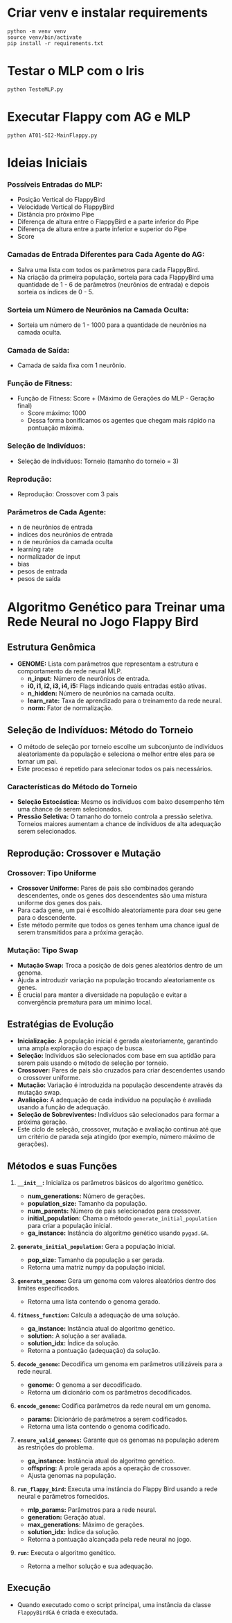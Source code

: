 # Criar venv e instalar requirements
```
python -m venv venv
source venv/bin/activate
pip install -r requirements.txt 
```
# Testar o MLP com o Iris

```
python TesteMLP.py
```

# Executar Flappy com AG e MLP

```
python AT01-SI2-MainFlappy.py
```

# Ideias Iniciais

### Possíveis Entradas do MLP:
- Posição Vertical do FlappyBird
- Velocidade Vertical do FlappyBird
- Distância pro próximo Pipe
- Diferença de altura entre o FlappyBird e a parte inferior do Pipe
- Diferença de altura entre a parte inferior e superior do Pipe
- Score

### Camadas de Entrada Diferentes para Cada Agente do AG:
- Salva uma lista com todos os parâmetros para cada FlappyBird.
- Na criação da primeira população, sorteia para cada FlappyBird uma quantidade de 1 - 6 de parâmetros (neurônios de entrada) e depois sorteia os índices de 0 - 5.

### Sorteia um Número de Neurônios na Camada Oculta:
- Sorteia um número de 1 - 1000 para a quantidade de neurônios na camada oculta.

### Camada de Saída:
- Camada de saída fixa com 1 neurônio.

### Função de Fitness:
- Função de Fitness: Score + (Máximo de Gerações do MLP - Geração final)
    - Score máximo: 1000
    - Dessa forma bonificamos os agentes que chegam mais rápido na pontuação máxima.

### Seleção de Indivíduos:
- Seleção de indivíduos: Torneio (tamanho do torneio = 3)

### Reprodução:
- Reprodução: Crossover com 3 pais

### Parâmetros de Cada Agente: 
- n de neurônios de entrada
- índices dos neurônios de entrada
- n de neurônios da camada oculta
- learning rate
- normalizador de input
- bias
- pesos de entrada
- pesos de saída

# Algoritmo Genético para Treinar uma Rede Neural no Jogo Flappy Bird

## Estrutura Genômica
- **GENOME:** Lista com parâmetros que representam a estrutura e comportamento da rede neural MLP.
    - **n_input:** Número de neurônios de entrada.
    - **i0, i1, i2, i3, i4, i5:** Flags indicando quais entradas estão ativas.
    - **n_hidden:** Número de neurônios na camada oculta.
    - **learn_rate:** Taxa de aprendizado para o treinamento da rede neural.
    - **norm:** Fator de normalização.

## Seleção de Indivíduos: Método do Torneio
- O método de seleção por torneio escolhe um subconjunto de indivíduos aleatoriamente da população e seleciona o melhor entre eles para se tornar um pai.
- Este processo é repetido para selecionar todos os pais necessários.

### Características do Método do Torneio
- **Seleção Estocástica:** Mesmo os indivíduos com baixo desempenho têm uma chance de serem selecionados.
- **Pressão Seletiva:** O tamanho do torneio controla a pressão seletiva. Torneios maiores aumentam a chance de indivíduos de alta adequação serem selecionados.

## Reprodução: Crossover e Mutação
### Crossover: Tipo Uniforme
- **Crossover Uniforme:** Pares de pais são combinados gerando descendentes, onde os genes dos descendentes são uma mistura uniforme dos genes dos pais.
- Para cada gene, um pai é escolhido aleatoriamente para doar seu gene para o descendente.
- Este método permite que todos os genes tenham uma chance igual de serem transmitidos para a próxima geração.

### Mutação: Tipo Swap
- **Mutação Swap:** Troca a posição de dois genes aleatórios dentro de um genoma.
- Ajuda a introduzir variação na população trocando aleatoriamente os genes.
- É crucial para manter a diversidade na população e evitar a convergência prematura para um mínimo local.

## Estratégias de Evolução
- **Inicialização:** A população inicial é gerada aleatoriamente, garantindo uma ampla exploração do espaço de busca.
- **Seleção:** Indivíduos são selecionados com base em sua aptidão para serem pais usando o método de seleção por torneio.
- **Crossover:** Pares de pais são cruzados para criar descendentes usando o crossover uniforme.
- **Mutação:** Variação é introduzida na população descendente através da mutação swap.
- **Avaliação:** A adequação de cada indivíduo na população é avaliada usando a função de adequação.
- **Seleção de Sobreviventes:** Indivíduos são selecionados para formar a próxima geração.
- Este ciclo de seleção, crossover, mutação e avaliação continua até que um critério de parada seja atingido (por exemplo, número máximo de gerações).

## Métodos e suas Funções
1. **`__init__`:** Inicializa os parâmetros básicos do algoritmo genético.
   - **num_generations:** Número de gerações.
   - **population_size:** Tamanho da população.
   - **num_parents:** Número de pais selecionados para crossover.
   - **initial_population:** Chama o método `generate_initial_population` para criar a população inicial.
   - **ga_instance:** Instância do algoritmo genético usando `pygad.GA`.

2. **`generate_initial_population`:** Gera a população inicial.
   - **pop_size:** Tamanho da população a ser gerada.
   - Retorna uma matriz numpy da população inicial.

3. **`generate_genome`:** Gera um genoma com valores aleatórios dentro dos limites especificados.
   - Retorna uma lista contendo o genoma gerado.

4. **`fitness_function`:** Calcula a adequação de uma solução.
   - **ga_instance:** Instância atual do algoritmo genético.
   - **solution:** A solução a ser avaliada.
   - **solution_idx:** Índice da solução.
   - Retorna a pontuação (adequação) da solução.

5. **`decode_genome`:** Decodifica um genoma em parâmetros utilizáveis para a rede neural.
   - **genome:** O genoma a ser decodificado.
   - Retorna um dicionário com os parâmetros decodificados.

6. **`encode_genome`:** Codifica parâmetros da rede neural em um genoma.
   - **params:** Dicionário de parâmetros a serem codificados.
   - Retorna uma lista contendo o genoma codificado.

7. **`ensure_valid_genomes`:** Garante que os genomas na população aderem às restrições do problema.
   - **ga_instance:** Instância atual do algoritmo genético.
   - **offspring:** A prole gerada após a operação de crossover.
   - Ajusta genomas na população.

8. **`run_flappy_bird`:** Executa uma instância do Flappy Bird usando a rede neural e parâmetros fornecidos.
   - **mlp_params:** Parâmetros para a rede neural.
   - **generation:** Geração atual.
   - **max_generations:** Máximo de gerações.
   - **solution_idx:** Índice da solução.
   - Retorna a pontuação alcançada pela rede neural no jogo.

9. **`run`:** Executa o algoritmo genético.
   - Retorna a melhor solução e sua adequação.

## Execução
- Quando executado como o script principal, uma instância da classe `FlappyBirdGA` é criada e executada.
